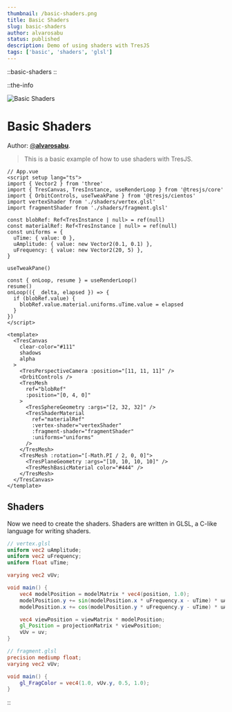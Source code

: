 ```yaml
---
thumbnail: /basic-shaders.png
title: Basic Shaders
slug: basic-shaders
author: alvarosabu
status: published
description: Demo of using shaders with TresJS
tags: ['basic', 'shaders', 'glsl']
---
```


::basic-shaders
::

::the-info

![Basic Shaders](/basic-shaders.png)

# Basic Shaders

Author: [@**alvarosabu**](https://twitter.com/alvarosabu).

> This is a basic example of how to use shaders with TresJS.

```vue
// App.vue
<script setup lang="ts">
import { Vector2 } from 'three'
import { TresCanvas, TresInstance, useRenderLoop } from '@tresjs/core'
import { OrbitControls, useTweakPane } from '@tresjs/cientos'
import vertexShader from './shaders/vertex.glsl'
import fragmentShader from './shaders/fragment.glsl'

const blobRef: Ref<TresInstance | null> = ref(null)
const materialRef: Ref<TresInstance | null> = ref(null)
const uniforms = {
  uTime: { value: 0 },
  uAmplitude: { value: new Vector2(0.1, 0.1) },
  uFrequency: { value: new Vector2(20, 5) },
}

useTweakPane()

const { onLoop, resume } = useRenderLoop()
resume()
onLoop(({ _delta, elapsed }) => {
  if (blobRef.value) {
    blobRef.value.material.uniforms.uTime.value = elapsed
  }
})
</script>

<template>
  <TresCanvas
    clear-color="#111"
    shadows
    alpha
  >
    <TresPerspectiveCamera :position="[11, 11, 11]" />
    <OrbitControls />
    <TresMesh
      ref="blobRef"
      :position="[0, 4, 0]"
    >
      <TresSphereGeometry :args="[2, 32, 32]" />
      <TresShaderMaterial
        ref="materialRef"
        :vertex-shader="vertexShader"
        :fragment-shader="fragmentShader"
        :uniforms="uniforms"
      />
    </TresMesh>
    <TresMesh :rotation="[-Math.PI / 2, 0, 0]">
      <TresPlaneGeometry :args="[10, 10, 10, 10]" />
      <TresMeshBasicMaterial color="#444" />
    </TresMesh>
  </TresCanvas>
</template>
```

## Shaders

Now we need to create the shaders. Shaders are written in GLSL, a C-like language for writing shaders.

```glsl
// vertex.glsl
uniform vec2 uAmplitude;
uniform vec2 uFrequency;
uniform float uTime;

varying vec2 vUv;

void main() {
    vec4 modelPosition = modelMatrix * vec4(position, 1.0);
    modelPosition.y += sin(modelPosition.x * uFrequency.x - uTime) * uAmplitude.x;
    modelPosition.x += cos(modelPosition.y * uFrequency.y - uTime) * uAmplitude.y;

    vec4 viewPosition = viewMatrix * modelPosition;
    gl_Position = projectionMatrix * viewPosition;
    vUv = uv;
}
```

```glsl
// fragment.glsl
precision mediump float;
varying vec2 vUv;

void main() {
    gl_FragColor = vec4(1.0, vUv.y, 0.5, 1.0);
}
```

::
